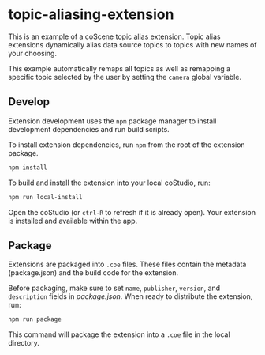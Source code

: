 # topic-aliasing-extension

This is an example of a coScene [topic alias extension](https://docs.coscene.cn/docs/viz/extensions/introduction). Topic alias extensions
dynamically alias data source topics to topics with new names of your choosing.

This example automatically remaps all topics as well as remapping a specific topic
selected by the user by setting the `camera` global variable.

## Develop

Extension development uses the `npm` package manager to install development dependencies
and run build scripts.

To install extension dependencies, run `npm` from the root of the extension package.

```sh
npm install
```

To build and install the extension into your local coStudio, run:

```sh
npm run local-install
```

Open the coStudio (or `ctrl-R` to refresh if it is already open). Your
extension is installed and available within the app.

## Package

Extensions are packaged into `.coe` files. These files contain the metadata
(package.json) and the build code for the extension.

Before packaging, make sure to set `name`, `publisher`, `version`, and `description`
fields in _package.json_. When ready to distribute the extension, run:

```sh
npm run package
```

This command will package the extension into a `.coe` file in the local directory.
